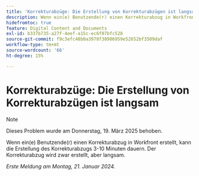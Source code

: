 ```yaml
---
title: 'Korrekturabzüge: Die Erstellung von Korrekturabzügen ist langsam'
description: Wenn ein(e) Benutzende(r) einen Korrekturabzug in Workfront erstellt, kann die Erstellung des Korrekturabzugs 3-10 Minuten dauern. Der Korrekturabzug wird zwar erstellt, aber langsam.
hidefromtoc: true
feature: Digital Content and Documents
exl-id: b337b735-a27f-4eef-a15c-ec6f07bfc528
source-git-commit: f9c3efc48b0a3978f38986959e52652bf3509daf
workflow-type: tm+mt
source-wordcount: '66'
ht-degree: 15%

---
```


# Korrekturabzüge: Die Erstellung von Korrekturabzügen ist langsam

>[!NOTE]
>
>Dieses Problem wurde am Donnerstag, 19. März 2025 behoben.

Wenn ein(e) Benutzende(r) einen Korrekturabzug in Workfront erstellt, kann die Erstellung des Korrekturabzugs 3-10 Minuten dauern. Der Korrekturabzug wird zwar erstellt, aber langsam.

_Erste Meldung am Montag, 21. Januar 2024._
